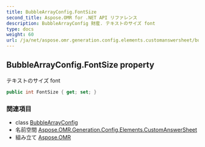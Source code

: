 ```yaml
---
title: BubbleArrayConfig.FontSize
second_title: Aspose.OMR for .NET API リファレンス
description: BubbleArrayConfig 財産. テキストのサイズ font
type: docs
weight: 60
url: /ja/net/aspose.omr.generation.config.elements.customanswersheet/bubblearrayconfig/fontsize/
---
```

## BubbleArrayConfig.FontSize property

テキストのサイズ font

```csharp
public int FontSize { get; set; }
```

### 関連項目

* class [BubbleArrayConfig](../)
* 名前空間 [Aspose.OMR.Generation.Config.Elements.CustomAnswerSheet](../../bubblearrayconfig/)
* 組み立て [Aspose.OMR](../../../)



